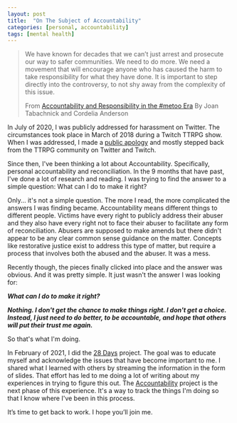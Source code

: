 ```yaml
---
layout: post
title:  "On The Subject of Accountability"
categories: [personal, accountability]
tags: [mental health]
---
```



> We have known for decades that we can’t just arrest and prosecute our
> way to safer communities. We need to do more. We need a movement that
> will encourage anyone who has caused the harm to take responsibility
> for what they have done. It is important to step directly into the
> controversy, to not shy away from the complexity of this issue.
>
>From [Accountability and Responsibility in the #metoo Era](https://voicemalemagazine.org/accountability-and-responsibility-in-the-metoo-era/_)
> By Joan Tabachnick and Cordelia Anderson

In July of 2020, I was publicly addressed for harassment on Twitter. The circumstances took place in March of 2018 during a Twitch TTRPG show.  When I was addressed, I made a [public apology](https://twitter.com/vidstorecowboy/status/1280064079353180160) and mostly stepped back from the TTRPG community on Twitter and Twitch.

Since then, I've been thinking a lot about Accountability. Specifically, personal accountability and reconciliation. In the 9 months that have past, I've done a lot of research and reading. I was trying to find the answer to a simple question: What can I do to make it right?

Only... it's not a simple question. The more I read, the more complicated the answers I was finding became.  Accountability means different things to different people. Victims have every right to publicly address their abuser and they also have every right not to face their abuser to facilitate any form of reconciliation. Abusers are supposed to make amends but there didn't appear to be any clear common sense guidance on the matter. Concepts like restorative justice exist to address this type of matter, but require a process that involves both the abused and the abuser. It was a mess.

Recently though, the pieces finally clicked into place and the answer was obvious. And it was pretty simple. It just wasn't the answer I was looking for:

***What can I do to make it right?***

***Nothing. I don't get the chance to make things right. I don't get a choice. Instead, I just need to do better, to be accountable, and hope that others will put their trust me again.***

So that's what I'm doing.

In February of 2021, I did the [28 Days](/projects/accountability/28days.html) project. The goal was to educate myself and acknowledge the issues that have become important to me. I shared what I learned with others by streaming the information in the form of slides. That effort has led to me doing a lot of writing about my experiences in trying to figure this out. The [Accountability](/projects/accountability/accountability.html) project is the next phase of this experience. It's a way to track the things I'm doing so that I know where I've been in this process.

It’s time to get back to work. I hope you’ll join me.
